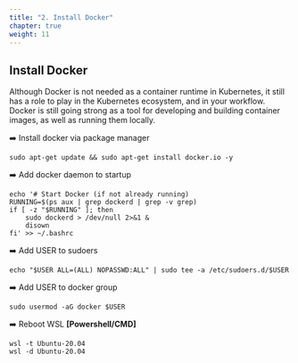 ```yaml
---
title: "2. Install Docker"
chapter: true
weight: 11
---
```


## Install Docker
Although Docker is not needed as a container runtime in Kubernetes, it still has a role to play in the Kubernetes ecosystem, and in your workflow. Docker is still going strong as a tool for developing and building container images, as well as running them locally.

:arrow_right: Install docker via package manager
```
sudo apt-get update && sudo apt-get install docker.io -y
```

:arrow_right: Add docker daemon to startup
```
echo '# Start Docker (if not already running)
RUNNING=$(ps aux | grep dockerd | grep -v grep)
if [ -z "$RUNNING" ]; then
    sudo dockerd > /dev/null 2>&1 &
    disown
fi' >> ~/.bashrc
```

:arrow_right: Add USER to sudoers
```
echo "$USER ALL=(ALL) NOPASSWD:ALL" | sudo tee -a /etc/sudoers.d/$USER
```

:arrow_right: Add USER to docker group
```
sudo usermod -aG docker $USER
```

:arrow_right: Reboot WSL **[Powershell/CMD]**
```
wsl -t Ubuntu-20.04
wsl -d Ubuntu-20.04
```